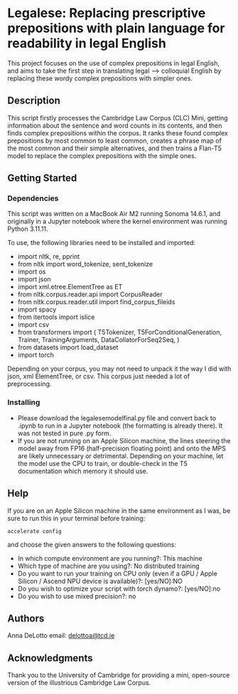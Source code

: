 # Legalese: Replacing prescriptive prepositions with plain language for readability in legal English

This project focuses on the use of complex prepositions in legal English, and aims to take the first step in translating legal --> colloquial English by replacing these wordy complex prepositions with simpler ones.

## Description

This script firstly processes the Cambridge Law Corpus (CLC) Mini, getting information about the sentence and word counts in its contents, and then finds complex prepositions within the corpus. It ranks these found complex prepositions by most common to least common, creates a phrase map of the most common and their simple alternatives, and then trains a Flan-T5 model to replace the complex prepositions with the simple ones. 

## Getting Started

### Dependencies

This script was written on a MacBook Air M2 running Sonoma 14.6.1, and originally in a Jupyter notebook where the kernel environment was running Python 3.11.11.

To use, the following libraries need to be installed and imported:
* import nltk, re, pprint
* from nltk import word_tokenize, sent_tokenize
* import os
* import json
* import xml.etree.ElementTree as ET
* from nltk.corpus.reader.api import CorpusReader
* from nltk.corpus.reader.util import find_corpus_fileids
* import spacy
* from itertools import islice
* import csv
* from transformers import (
    T5Tokenizer,
    T5ForConditionalGeneration,
    Trainer,
    TrainingArguments,
    DataCollatorForSeq2Seq,
)
* from datasets import load_dataset
* import torch

Depending on your corpus, you may not need to unpack it the way I did with json, xml ElementTree, or csv. This corpus just needed a lot of preprocessing.

### Installing

* Please download the legalesemodelfinal.py file and convert back to .ipynb to run in a Jupyter notebook (the formatting is already there). It was not tested in pure .py form.
* If you are not running on an Apple Silicon machine, the lines steering the model away from FP16 (half-precision floating point) and onto the MPS are likely unnecessary or detrimental. Depending on your machine, let the model use the CPU to train, or double-check in the T5 documentation which memory it should use.

## Help

If you are on an Apple Silicon machine in the same environment as I was, be sure to run this in your terminal before training:
```
accelerate config
```
and choose the given answers to the following questions:
* In which compute environment are you running?: This machine
* Which type of machine are you using?: No distributed training
* Do you want to run your training on CPU only (even if a GPU / Apple Silicon / Ascend NPU device is available)?: [yes/NO]:NO
* Do you wish to optimize your script with torch dynamo?: [yes/NO]:no
* Do you wish to use mixed precision?: no 

## Authors

Anna DeLotto
email: delottoa@tcd.ie

## Acknowledgments

Thank you to the University of Cambridge for providing a mini, open-source version of the illustrious Cambridge Law Corpus.
